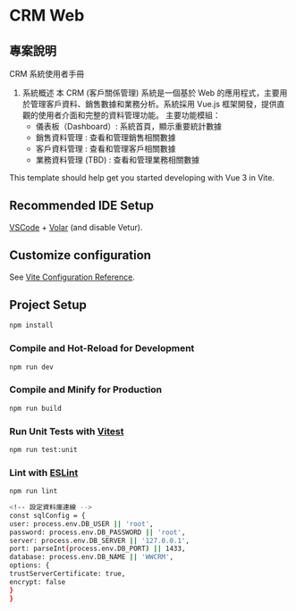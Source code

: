 # CRM Web

## 專案說明

CRM 系統使用者手冊

1. 系統概述
   本 CRM (客戶關係管理) 系統是一個基於 Web 的應用程式，主要用於管理客戶資料、銷售數據和業務分析。系統採用 Vue.js 框架開發，提供直觀的使用者介面和完整的資料管理功能。
   主要功能模組：
   - 儀表板（Dashboard）: 系統首頁，顯示重要統計數據
   - 銷售資料管理 : 查看和管理銷售相關數據
   - 客戶資料管理 : 查看和管理客戶相關數據
   - 業務資料管理 (TBD) : 查看和管理業務相關數據

This template should help get you started developing with Vue 3 in Vite.

## Recommended IDE Setup

[VSCode](https://code.visualstudio.com/) + [Volar](https://marketplace.visualstudio.com/items?itemName=Vue.volar) (and disable Vetur).

## Customize configuration

See [Vite Configuration Reference](https://vite.dev/config/).

## Project Setup

```sh
npm install
```

### Compile and Hot-Reload for Development

```sh
npm run dev
```

### Compile and Minify for Production

```sh
npm run build
```

### Run Unit Tests with [Vitest](https://vitest.dev/)

```sh
npm run test:unit
```

### Lint with [ESLint](https://eslint.org/)

```sh
npm run lint
```

```sh
<!-- 設定資料庫連線 -->
const sqlConfig = {
user: process.env.DB_USER || 'root',
password: process.env.DB_PASSWORD || 'root',
server: process.env.DB_SERVER || '127.0.0.1',
port: parseInt(process.env.DB_PORT) || 1433,
database: process.env.DB_NAME || 'WWCRM',
options: {
trustServerCertificate: true,
encrypt: false
}
}
```
